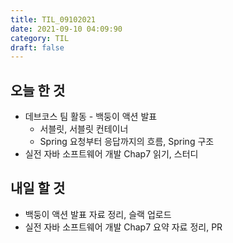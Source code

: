 ```yaml
---
title: TIL_09102021
date: 2021-09-10 04:09:90
category: TIL
draft: false
---
```


## 오늘 한 것

- 데브코스 팀 활동 - 백둥이 액션 발표
  - 서블릿, 서블릿 컨테이너
  - Spring 요청부터 응답까지의 흐름, Spring 구조
- 실전 자바 소프트웨어 개발 Chap7 읽기, 스터디

## 내일 할 것

- 백둥이 액션 발표 자료 정리, 슬랙 업로드
- 실전 자바 소프트웨어 개발 Chap7 요약 자료 정리, PR
